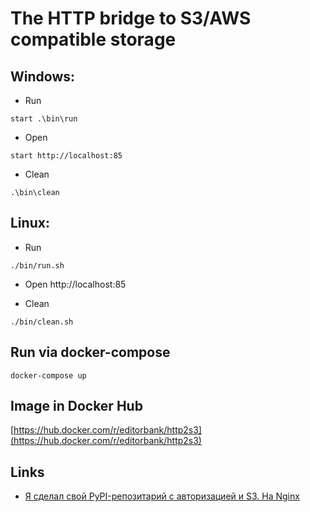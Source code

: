 # The HTTP bridge to S3/AWS compatible storage

## Windows:
* Run
```
start .\bin\run
```
* Open
```
start http://localhost:85
```
* Clean
```
.\bin\clean
```


## Linux:

* Run
```
./bin/run.sh
```
* Open
http://localhost:85

* Clean
```
./bin/clean.sh
```

## Run via docker-compose
```
docker-compose up
```
## Image in Docker Hub
[https://hub.docker.com/r/editorbank/http2s3](https://hub.docker.com/r/editorbank/http2s3)

## Links
* [Я сделал свой PyPI-репозитарий с авторизацией и S3. На Nginx](https://habr.com/ru/articles/518126/)
